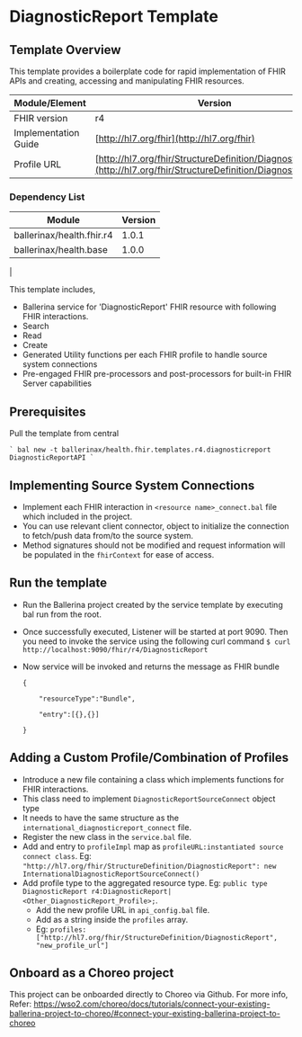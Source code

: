 

# DiagnosticReport Template

## Template Overview

This template provides a boilerplate code for rapid implementation of FHIR APIs and creating, accessing and manipulating FHIR resources.


| Module/Element       | Version |
|----------------------| ------- |
| FHIR version         | r4 |
| Implementation Guide | [http://hl7.org/fhir](http://hl7.org/fhir) |
| Profile URL          |[http://hl7.org/fhir/StructureDefinition/DiagnosticReport](http://hl7.org/fhir/StructureDefinition/DiagnosticReport)|

### Dependency List

| Module                            | Version |
|-----------------------------------|---------|
| ballerinax/health.fhir.r4         | 1.0.1   |
| ballerinax/health.base            | 1.0.0   |
|

This template includes,

- Ballerina service for 'DiagnosticReport' FHIR resource with following FHIR interactions.
- Search
- Read
- Create
- Generated Utility functions per each FHIR profile to handle source system connections
- Pre-engaged FHIR pre-processors and post-processors for built-in FHIR Server capabilities


## Prerequisites

Pull the template from central

    ` bal new -t ballerinax/health.fhir.templates.r4.diagnosticreport DiagnosticReportAPI `

## Implementing Source System Connections

- Implement each FHIR interaction in `<resource name>_connect.bal` file which included in the project.
- You can use relevant client connector, object to initialize the connection to fetch/push data from/to the source system.
- Method signatures should not be modified and request information will be populated in the `fhirContext` for ease of access.

## Run the template
- Run the Ballerina project created by the service template by executing bal run from the root.
- Once successfully executed, Listener will be started at port 9090. Then you need to invoke the service using the following curl command
    ` $ curl http://localhost:9090/fhir/r4/DiagnosticReport `
- Now service will be invoked and returns the message as FHIR bundle

    ```
    {

        "resourceType":"Bundle",

        "entry":[{},{}]

    }
    ```
## Adding a Custom Profile/Combination of Profiles

- Introduce a new file containing a class which implements functions for FHIR interactions.
- This class need to implement `DiagnosticReportSourceConnect` object type
- It needs to have the same structure as the ` international_diagnosticreport_connect ` file.
- Register the new class in the `service.bal` file.
- Add and entry to `profileImpl` map as `profileURL:instantiated source connect class`. Eg: `"http://hl7.org/fhir/StructureDefinition/DiagnosticReport": new InternationalDiagnosticReportSourceConnect()`
- Add profile type to the aggregated resource type. Eg: `public type DiagnosticReport r4:DiagnosticReport|<Other_DiagnosticReport_Profile>;`.
    - Add the new profile URL in `api_config.bal` file.
    - Add as a string inside the `profiles` array.
    - Eg: `profiles: ["http://hl7.org/fhir/StructureDefinition/DiagnosticReport", "new_profile_url"]`

## Onboard as a Choreo project
This project can be onboarded directly to Choreo via Github.
For more info, Refer: https://wso2.com/choreo/docs/tutorials/connect-your-existing-ballerina-project-to-choreo/#connect-your-existing-ballerina-project-to-choreo
